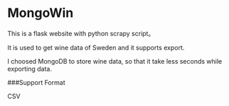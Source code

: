 # MongoWin

This is a flask website with python scrapy script。

It is used to get wine data of Sweden and it supports export.

I choosed MongoDB to store wine data, so that it take less seconds while exporting data.

###Support Format

CSV
